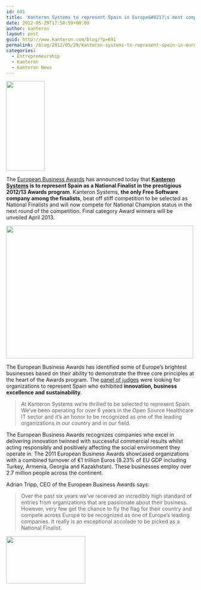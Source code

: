 ```yaml
---
id: 691
title: 'Kanteron Systems to represent Spain in Europe&#8217;s most competitive business awards'
date: 2012-05-29T17:58:59+00:00
author: kanteron
layout: post
guid: http://www.kanteron.com/blog/?p=691
permalink: /blog/2012/05/29/kanteron-systems-to-represent-spain-in-europes-most-competitive-business-awards/
categories:
  - Entrepreneurship
  - Kanteron
  - Kanteron News
---
```

<img class="aligncenter" title="EBA National Finalist logo" src="http://farm9.staticflickr.com/8150/7295934986_760327d922_m.jpg" alt="" width="103" height="240" />

The <a title="http://www.businessawardseurope.com" href="http://www.businessawardseurope.com" target="_blank">European Business Awards</a> has announced today that **<a title="http://www.kanteron.com" href="http://www.kanteron.com" target="_blank">Kanteron Systems</a> is to represent Spain as a National Finalist in the prestigious 2012/13 Awards program**. Kanteron Systems, **the only Free Software company among the finalists**, beat off stiff competition to be selected as National Finalists and will now compete for National Champion status in the next round of the competition. Final category Award winners will be unveiled April 2013.

<img class="aligncenter" title="certificate" src="http://farm9.staticflickr.com/8007/7366529020_731548f469.jpg" alt="" width="500" height="355" />

The European Business Awards has identified some of Europe’s brightest businesses based on their ability to demonstrate the three core principles at the heart of the Awards program. The <a title="http://www.businessawardseurope.com/judges" href="http://www.businessawardseurope.com/judges" target="_blank">panel of judges</a> were looking for organizations to represent Spain who exhibited **innovation, business excellence and sustainability**.

> At Kanteron Systems we’re thrilled to be selected to represent Spain. We’ve been operating for over 6 years in the Open Source Healthcare IT sector and it’s an honor to be recognized as one of the leading organizations in our country and in our field.

The European Business Awards recognizes companies who excel in delivering innovation twinned with successful commercial results whilst acting responsibly and positively affecting the social environment they operate in. The 2011 European Business Awards showcased organizations with a combined turnover of €1 trillion Euros (8.23% of EU GDP including Turkey, Armenia, Georgia and Kazakhstan). These businesses employ over 2.7 million people across the continent.

Adrian Tripp, CEO of the European Business Awards says:

> Over the past six years we’ve received an incredibly high standard of entries from organizations that are passionate about their business. However, very few get the chance to fly the flag for their country and compete across Europe to be recognized as one of Europe’s leading companies. It really is an exceptional accolade to be picked as a National Finalist.

<img class="aligncenter" title="EBA logo" src="http://www.businessawardseurope.com/images/header/eba-logo.png" alt="" width="211" height="127" />